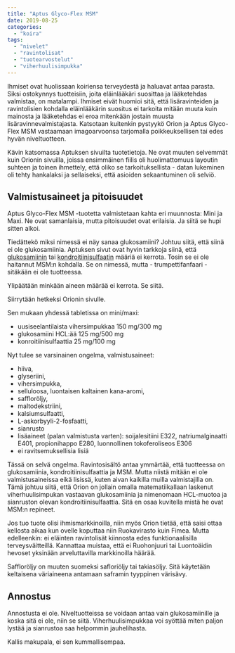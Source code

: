 ```yaml
---
title: "Aptus Glyco-Flex MSM"
date: 2019-08-25
categories: 
  - "koira"
tags: 
  - "nivelet"
  - "ravintolisat"
  - "tuotearvostelut"
  - "viherhuulisimpukka"
---
```


Ihmiset ovat huolissaan koiriensa terveydestä ja haluavat antaa parasta. Siksi ostokynnys tuotteisiin, joita eläinlääkäri suosittaa ja lääketehdas valmistaa, on matalampi. Ihmiset eivät huomioi sitä, että lisäravinteiden ja ravintolisien kohdalla eläinlääkärin suositus ei tarkoita mitään muuta kuin mainosta ja lääketehdas ei eroa mitenkään jostain muusta lisäravinnevalmistajasta. Katsotaan kuitenkin pystyykö Orion ja Aptus Glyco-Flex MSM vastaamaan imagoarvoonsa tarjomalla poikkeuksellisen tai edes hyvän niveltuotteen.

<!--more-->

Kävin katsomassa Aptuksen sivuilta tuotetietoja. Ne ovat muuten selvemmät kuin Orionin sivuilla, joissa ensimmäinen fiilis oli huolimattomuus layoutin suhteen ja toinen ihmettely, että oliko se tarkoituksellista - datan lukeminen oli tehty hankalaksi ja sellaiseksi, että asioiden sekaantuminen oli selviö.

## Valmistusaineet ja pitoisuudet

Aptus Glyco-Flex MSM -tuotetta valmistetaan kahta eri muunnosta: Mini ja Maxi. Ne ovat samanlaisia, mutta pitoisuudet ovat erilaisia. Ja siitä se hupi sitten alkoi.

Tiedättekö miksi nimessä ei näy sanaa glukosamiini? Johtuu siitä, että siinä ei ole glukosamiinia. Aptuksen sivut ovat hyvin tarkkoja siinä, että [glukosamiinin](https://www.katiska.eu/tieto/koira-nivelet/glukosamiini-koiralle/) tai [kondroitiinisulfaatin](https://www.katiska.eu/tieto/koira-nivelet/kondroitiinisulfaatti/) määriä ei kerrota. Tosin se ei ole haitannut MSM:n kohdalla. Se on nimessä, mutta - trumpettifanfaari - sitäkään ei ole tuotteessa.

Ylipäätään minkään aineen määrää ei kerrota. Se siitä.

Siirrytään hetkeksi Orionin sivulle.

Sen mukaan yhdessä tabletissa on mini/maxi:

- uusiseelantilaista vihersimpukkaa 150 mg/300 mg
- glukosamiini HCL:ää 125 mg/500 mg
- konroitiinisulfaattia 25 mg/100 mg

Nyt tulee se varsinainen ongelma, valmistusaineet:

- hiiva,
- glyseriini,
- vihersimpukka,
- selluloosa, luontaisen kaltainen kana-aromi,
- saffloröljy,
- maltodekstriini,
- kalsiumsulfaatti,
- L-askorbyyli-2-fosfaatti,
- sianrusto
- lisäaineet (palan valmistusta varten): soijalesitiini E322, natriumalginaatti E401, propionihappo E280, luonnollinen tokoferoliseos E306
- ei ravitsemuksellisia lisiä

Tässä on selvä ongelma. Ravintosisältö antaa ymmärtää, että tuotteessa on glukosamiinia, kondroitiinisulfaattia ja MSM. Mutta niistä mitään ei ole valmistusaineissa eikä lisissä, kuten aivan kaikilla muilla valmistajilla on. Tämä johtuu siitä, että Orion on jollain omalla matematiikallaan laskenut viherhuulisimpukan vastaavan glukosamiinia ja nimenomaan HCL-muotoa ja sianruston olevan kondroitiinisulfaattia. Sitä en osaa kuvitella mistä he ovat MSM:n repineet.

Jos tuo tuote olisi ihmismarkkinoilla, niin myös Orion tietää, että saisi ottaa kellosta aikaa kun ovelle koputtaa niin Ruokavirasto kuin Fimea. Mutta edelleenkin: ei eläinten ravintolisät kiinnosta edes funktionaalisilla terveysväitteillä. Kannattaa muistaa, että ei Ruohonjuuri tai Luontoäidin hevoset yksinään arveluttavilla markkinoilla häärää.

Saffloröljy on muuten suomeksi safloriöljy tai takiasöljy. Sitä käytetään keltaisena väriaineena antamaan saframin tyyppinen värisävy.

## Annostus

Annostusta ei ole. Niveltuotteissa se voidaan antaa vain glukosamiinille ja koska sitä ei ole, niin se siitä. Viherhuulisimpukkaa voi syöttää miten paljon lystää ja sianrustoa saa helpommin jauhelihasta.

Kallis makupala, ei sen kummallisempaa.
